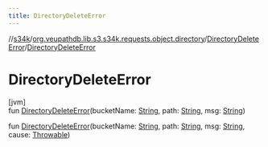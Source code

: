 ```yaml
---
title: DirectoryDeleteError
---
```

//[s34k](../../../index.html)/[org.veupathdb.lib.s3.s34k.requests.object.directory](../index.html)/[DirectoryDeleteError](index.html)/[DirectoryDeleteError](-directory-delete-error.html)



# DirectoryDeleteError



[jvm]\
fun [DirectoryDeleteError](-directory-delete-error.html)(bucketName: [String](https://kotlinlang.org/api/latest/jvm/stdlib/kotlin/-string/index.html), path: [String](https://kotlinlang.org/api/latest/jvm/stdlib/kotlin/-string/index.html), msg: [String](https://kotlinlang.org/api/latest/jvm/stdlib/kotlin/-string/index.html))

fun [DirectoryDeleteError](-directory-delete-error.html)(bucketName: [String](https://kotlinlang.org/api/latest/jvm/stdlib/kotlin/-string/index.html), path: [String](https://kotlinlang.org/api/latest/jvm/stdlib/kotlin/-string/index.html), msg: [String](https://kotlinlang.org/api/latest/jvm/stdlib/kotlin/-string/index.html), cause: [Throwable](https://kotlinlang.org/api/latest/jvm/stdlib/kotlin/-throwable/index.html))




